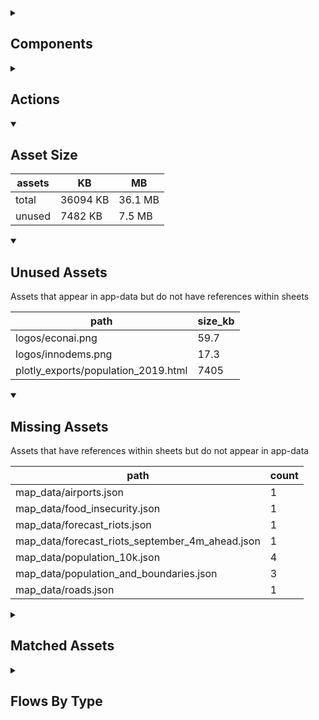 <details >
<summary><h2>Components</h2></summary>

| type | count |
| --- | --- |
| button | 6 |
| display_group | 1 |
| map | 2 |
| round_button | 1 |
| set_variable | 2 |
| subtitle | 5 |
| table | 2 |
| template | 2 |
| text | 19 |
| title | 4 |
</details>

<details >
<summary><h2>Actions</h2></summary>

| type | count |
| --- | --- |
| go_to | 6 |
| go_to_url | 1 |
</details>

<details open>
<summary><h2>Asset Size</h2></summary>

| assets | KB | MB |
| --- | --- | --- |
| total | 36094 KB | 36.1 MB |
| unused | 7482 KB | 7.5 MB |
</details>

<details open>
<summary><h2>Unused Assets</h2></summary>

Assets that appear in app-data but do not have references within sheets

| path | size_kb |
| --- | --- |
| logos/econai.png | 59.7 |
| logos/innodems.png | 17.3 |
| plotly_exports/population_2019.html | 7405 |
</details>

<details open>
<summary><h2>Missing Assets</h2></summary>

Assets that have references within sheets but do not appear in app-data

| path | count |
| --- | --- |
| map_data/airports.json | 1 |
| map_data/food_insecurity.json | 1 |
| map_data/forecast_riots.json | 1 |
| map_data/forecast_riots_september_4m_ahead.json | 1 |
| map_data/population_10k.json | 4 |
| map_data/population_and_boundaries.json | 3 |
| map_data/roads.json | 1 |
</details>

<details >
<summary><h2>Matched Assets</h2></summary>

Assets that are used within sheets and also can be found in the synced asset data

| path | size_kb | count |
| --- | --- | --- |
| icons/airplane_blue.png | 2.1 | 2 |
| icons/airplane_grey.png | 2.1 | 2 |
| icons/globe-white.svg | 1.3 | 1 |
| icons/red_cross.png | 0.2 | 2 |
| icons/red_cross_grey.png | 0.2 | 2 |
| map_data/fatalities/airports.json | 29.7 | 1 |
| map_data/fatalities/krcs_branches.json | 8.6 | 1 |
| map_data/fatalities/preds_fatalities.json | 1293.6 | 4 |
| map_data/fatalities/roads.json | 1588 | 1 |
| map_data/global/food_insecurity.json | 10948.3 | 1 |
| map_data/global/population_10k.json | 4426.1 | 2 |
| map_data/global/population_and_boundaries.json | 4513.3 | 1 |
| map_data/ke.json | 10219.4 | 5 |
| map_data/riots/airports.json | 37.8 | 1 |
| map_data/riots/krcs_branches.json | 11 | 1 |
| map_data/riots/preds_riots.json | 1308.8 | 4 |
| map_data/riots/roads.json | 1703.5 | 1 |
</details>

<details >
<summary><h2>Flows By Type</h2></summary>

| type | subtype | total |
| --- | --- | --- |
| data_list |  | 12 |
| global |  | 1 |
| template |  | 10 |
</details>